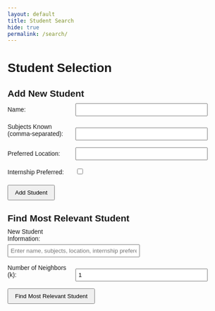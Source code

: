 ```yaml
---
layout: default
title: Student Search
hide: true
permalink: /search/
---
```

<style>
body {
    font-family: Arial, sans-serif;
    margin: 20px;
}

h1, h2 {
    margin-bottom: 10px;
}

form {
    margin-bottom: 20px;
}

label {
    display: inline-block;
    width: 150px;
    margin-bottom: 5px;
}

input[type="text"], input[type="number"] {
    width: 300px;
    padding: 5px;
}

button {
    padding: 8px 15px;
    cursor: pointer;
}
</style>
<!DOCTYPE html>
<html lang="en">
<head>
    <meta charset="UTF-8">
    <meta name="viewport" content="width=device-width, initial-scale=1.0">
    <title>Student Selection</title>
    <link rel="stylesheet" href="styles.css">
</head>
<body>
    <h1>Student Selection</h1>
    <h2>Add New Student</h2>
    <form id="addStudentForm">
        <label for="name">Name:</label>
        <input type="text" id="name" name="name" required><br><br>
        <label for="subjects">Subjects Known (comma-separated):</label>
        <input type="text" id="subjects" name="subjects" required><br><br>
        <label for="location">Preferred Location:</label>
        <input type="text" id="location" name="location" required><br><br>
        <label for="internship">Internship Preferred:</label>
        <input type="checkbox" id="internship" name="internship"><br><br>
        <button type="submit">Add Student</button>
    </form>
    <h2>Find Most Relevant Student</h2>
    <form id="findStudentForm">
        <label for="newStudent">New Student Information:</label><br>
        <input type="text" id="newStudent" name="newStudent" placeholder="Enter name, subjects, location, internship preference"><br><br>
        <label for="k">Number of Neighbors (k):</label>
        <input type="number" id="k" name="k" min="1" value="1"><br><br>
        <button type="submit">Find Most Relevant Student</button>
    </form>
    <div id="result"></div>
</body>
</html>
<script>
    document.getElementById('addStudentForm').addEventListener('submit', addStudent);
document.getElementById('findStudentForm').addEventListener('submit', findMostRelevantStudent);
function addStudent(event) {
    event.preventDefault();
    const formData = new FormData(event.target);
    const studentData = {
        name: formData.get('name'),
        subjectsKnown: formData.get('subjects').split(',').map(subject => subject.trim()),
        preferredLocation: formData.get('location'),
        internshipPreferred: formData.get('internship') === 'on'
    };
    fetch('http://localhost:8911/api/student/add', {
        method: 'POST',
        headers: {
            'Content-Type': 'application/json',
        },
        body: JSON.stringify(studentData),
    })
    .then(response => response.text())
    .then(message => alert(message))
    .catch(error => console.error('Error:', error));
}
function findMostRelevantStudent(event) {
    event.preventDefault();
    const formData = new FormData(event.target);
    const newStudentInfo = formData.get('newStudent').split(',').map(info => info.trim());
    const newStudent = {
        name: newStudentInfo[0],
        subjectsKnown: newStudentInfo[1].split(',').map(subject => subject.trim()),
        preferredLocation: newStudentInfo[2],
        internshipPreferred: newStudentInfo[3] === 'true' || newStudentInfo[3] === '1' || newStudentInfo[3] === 'on'
    };
    const k = formData.get('k');
    fetch(`http://localhost:8911/api/student/findMostRelevant?k=${k}`, {
        method: 'POST',
        headers: {
            'Content-Type': 'application/json',
        },
        body: JSON.stringify(newStudent),
    })
    .then(response => response.json())
    .then(data => {
        document.getElementById('result').innerText = `Most relevant student: ${data.name}`;
    })
    .catch(error => console.error('Error:', error));
}
</script>